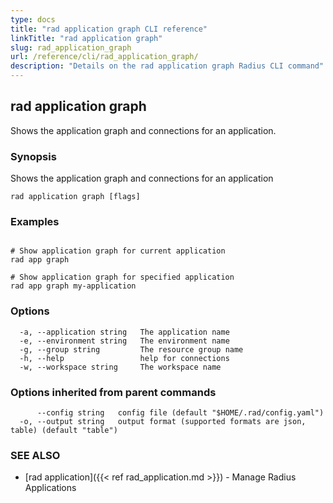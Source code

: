 ```yaml
---
type: docs
title: "rad application graph CLI reference"
linkTitle: "rad application graph"
slug: rad_application_graph
url: /reference/cli/rad_application_graph/
description: "Details on the rad application graph Radius CLI command"
---
```

## rad application graph

Shows the application graph and connections for an application.

### Synopsis

Shows the application graph and connections for an application

```
rad application graph [flags]
```

### Examples

```

# Show application graph for current application
rad app graph

# Show application graph for specified application
rad app graph my-application
```

### Options

```
  -a, --application string   The application name
  -e, --environment string   The environment name
  -g, --group string         The resource group name
  -h, --help                 help for connections
  -w, --workspace string     The workspace name
```

### Options inherited from parent commands

```
      --config string   config file (default "$HOME/.rad/config.yaml")
  -o, --output string   output format (supported formats are json, table) (default "table")
```

### SEE ALSO

* [rad application]({{< ref rad_application.md >}})	 - Manage Radius Applications

